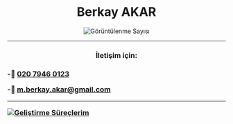 <h1 align="center"> Berkay AKAR</h1>

<p align="center"> <img src="https://komarev.com/ghpvc/?username=mberkayakar" alt="Görüntülenme Sayısı" /> </p>

<hr>
<h3 align="center">İletişim için:<h3>
 
 
 -📱 [020 7946 0123](tel:+442079460123)
 
-📧 [m.berkay.akar@gmail.com](mailto:.berkay.akar@gmail.com?subject=[GitHub]%20Source%20Han%20Sans)
 <br>
 


 
<hr>
  
[![ Geliştirme Süreçlerim ](https://github-readme-stats.vercel.app/api/wakatime?username=mberkayakar)](https://github.com/anuraghazra/github-readme-stats)

 

 

 
